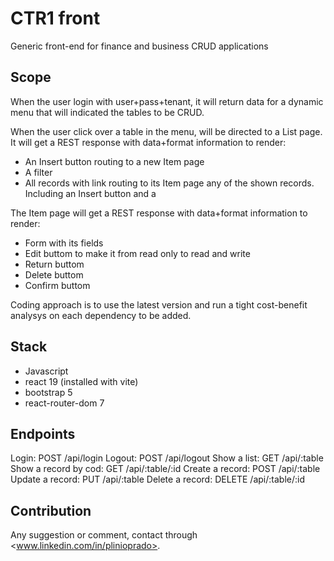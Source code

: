 # CTR1 front

Generic front-end for finance and business CRUD applications

## Scope

When the user login with user+pass+tenant, it will return data for a dynamic menu that will indicated the tables to be CRUD.

When the user click over a table in the menu, will be directed to a List page. It will get a REST response with data+format information to render:

* An Insert button routing to a new Item page
* A filter
* All records with link routing to its Item page
 any of the shown records. Including an Insert button and a

The Item page will get a REST response with data+format information to render:

* Form with its fields
* Edit buttom to make it from read only to read and write
* Return buttom
* Delete buttom
* Confirm buttom

Coding approach is to use the latest version and run a tight cost-benefit analysys on each dependency to be added.

## Stack

* Javascript
* react 19 (installed with vite)
* bootstrap 5
* react-router-dom 7

## Endpoints

Login: POST /api/login
Logout: POST /api/logout
Show a list: GET /api/:table
Show a record by cod: GET /api/:table/:id
Create a record: POST /api/:table
Update a record: PUT /api/:table
Delete a record: DELETE /api/:table/:id

## Contribution

Any suggestion or comment, contact through <www.linkedin.com/in/plinioprado>.
